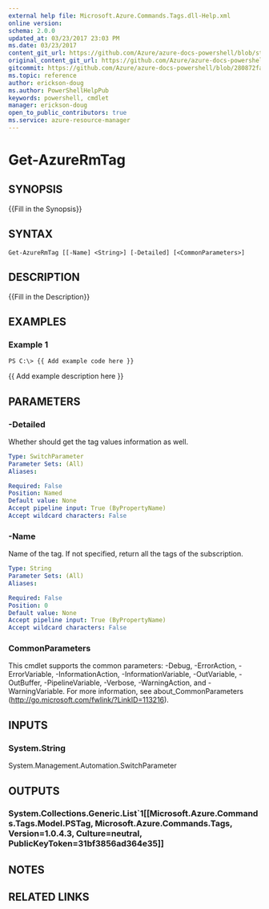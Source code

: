 ```yaml
---
external help file: Microsoft.Azure.Commands.Tags.dll-Help.xml
online version:
schema: 2.0.0
updated_at: 03/23/2017 23:03 PM
ms.date: 03/23/2017
content_git_url: https://github.com/Azure/azure-docs-powershell/blob/staging/azureps-cmdlets-docs/ResourceManager/AzureRM.Tags/v1.0.4.3/Get-AzureRmTag.md
original_content_git_url: https://github.com/Azure/azure-docs-powershell/blob/staging/azureps-cmdlets-docs/ResourceManager/AzureRM.Tags/v1.0.4.3/Get-AzureRmTag.md
gitcommit: https://github.com/Azure/azure-docs-powershell/blob/280872fa529e03be2466fa2252957a2060a9dfe4
ms.topic: reference
author: erickson-doug
ms.author: PowerShellHelpPub
keywords: powershell, cmdlet
manager: erickson-doug
open_to_public_contributors: true
ms.service: azure-resource-manager
---
```


# Get-AzureRmTag

## SYNOPSIS
{{Fill in the Synopsis}}

## SYNTAX

```
Get-AzureRmTag [[-Name] <String>] [-Detailed] [<CommonParameters>]
```

## DESCRIPTION
{{Fill in the Description}}

## EXAMPLES

### Example 1
```
PS C:\> {{ Add example code here }}
```

{{ Add example description here }}

## PARAMETERS

### -Detailed
Whether should get the tag values information as well.

```yaml
Type: SwitchParameter
Parameter Sets: (All)
Aliases: 

Required: False
Position: Named
Default value: None
Accept pipeline input: True (ByPropertyName)
Accept wildcard characters: False
```

### -Name
Name of the tag.
If not specified, return all the tags of the subscription.

```yaml
Type: String
Parameter Sets: (All)
Aliases: 

Required: False
Position: 0
Default value: None
Accept pipeline input: True (ByPropertyName)
Accept wildcard characters: False
```

### CommonParameters
This cmdlet supports the common parameters: -Debug, -ErrorAction, -ErrorVariable, -InformationAction, -InformationVariable, -OutVariable, -OutBuffer, -PipelineVariable, -Verbose, -WarningAction, and -WarningVariable. For more information, see about_CommonParameters (http://go.microsoft.com/fwlink/?LinkID=113216).

## INPUTS

### System.String
System.Management.Automation.SwitchParameter

## OUTPUTS

### System.Collections.Generic.List`1[[Microsoft.Azure.Commands.Tags.Model.PSTag, Microsoft.Azure.Commands.Tags, Version=1.0.4.3, Culture=neutral, PublicKeyToken=31bf3856ad364e35]]

## NOTES

## RELATED LINKS

